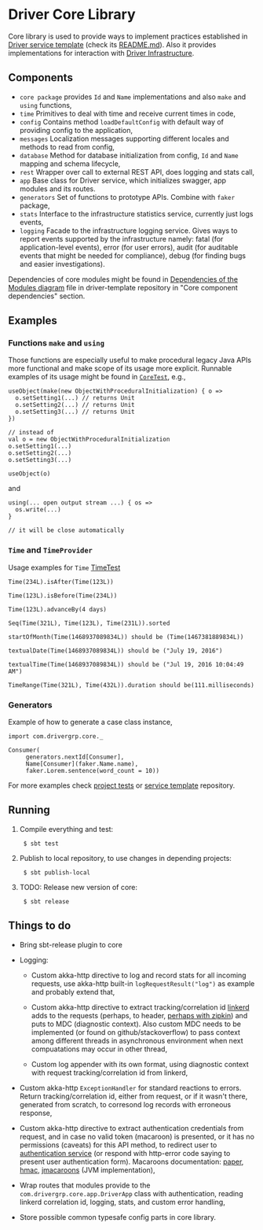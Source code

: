 # Driver Core Library

Core library is used to provide ways to implement practices established in [Driver service template](http://github.com/drivergroup/driver-template) (check its [README.md](https://github.com/drivergroup/driver-template/blob/master/README.md)). Also it provides implementations for interaction with [Driver Infrastructure](https://drive.google.com/a/drivergrp.com/folderview?id=0BxKLZIfIpO8SOUdaRWtINzMxcE0&usp=sharing_eid&ts=578fbc14).

## Components

 * `core package` provides `Id` and `Name` implementations and also `make` and `using` functions,
 * `time` Primitives to deal with time and receive current times in code,
 * `config` Contains method `loadDefaultConfig` with default way of providing config to the application,
 * `messages` Localization messages supporting different locales and methods to read from config,
 * `database` Method for database initialization from config, `Id` and `Name` mapping and schema lifecycle,
 * `rest` Wrapper over call to external REST API, does logging and stats call,
 * `app` Base class for Driver service, which initializes swagger, app modules and its routes.
 * `generators` Set of functions to prototype APIs. Combine with `faker` package,
 * `stats` Interface to the infrastructure statistics service, currently just logs events,
 * `logging` Facade to the infrastructure logging service. Gives ways to report events supported by the infrastructure namely: fatal (for application-level events), error (for user errors), audit (for auditable events that might be needed for compliance), debug (for finding bugs and easier investigations).

Dependencies of core modules might be found in [Dependencies of the Modules diagram](https://github.com/drivergroup/driver-template/blob/master/Modules%20dependencies.pdf) file in driver-template repository in "Core component dependencies" section.

## Examples

### Functions `make` and `using`
Those functions are especially useful to make procedural legacy Java APIs more functional and make scope of its usage more explicit. Runnable examples of its usage might be found in [`CoreTest`](https://github.com/drivergroup/driver-core/blob/master/src/test/scala/com/drivergrp/core/CoreTest.scala), e.g.,

    useObject(make(new ObjectWithProceduralInitialization) { o =>
      o.setSetting1(...) // returns Unit
      o.setSetting2(...) // returns Unit
      o.setSetting3(...) // returns Unit
    })

    // instead of
    val o = new ObjectWithProceduralInitialization
    o.setSetting1(...)
    o.setSetting2(...)
    o.setSetting3(...)

    useObject(o)

and

    using(... open output stream ...) { os =>
      os.write(...)
    }

    // it will be close automatically


### `Time` and `TimeProvider`

Usage examples for `Time` [TimeTest](https://github.com/drivergroup/driver-core/blob/master/src/test/scala/com/drivergrp/core/TimeTest.scala)

    Time(234L).isAfter(Time(123L))

    Time(123L).isBefore(Time(234L))

    Time(123L).advanceBy(4 days)

    Seq(Time(321L), Time(123L), Time(231L)).sorted

    startOfMonth(Time(1468937089834L)) should be (Time(1467381889834L))

    textualDate(Time(1468937089834L)) should be ("July 19, 2016")

    textualTime(Time(1468937089834L)) should be ("Jul 19, 2016 10:04:49 AM")

    TimeRange(Time(321L), Time(432L)).duration should be(111.milliseconds)


### Generators
Example of how to generate a case class instance,

    import com.drivergrp.core._

    Consumer(
         generators.nextId[Consumer],
         Name[Consumer](faker.Name.name),
         faker.Lorem.sentence(word_count = 10))


For more examples check [project tests](https://github.com/drivergroup/driver-core/blob/master/src/test/scala/com/drivergrp/core/) or [service template](http://github.com/drivergroup/driver-template) repository.

## Running

1. Compile everything and test:

        $ sbt test

2. Publish to local repository, to use changes in depending projects:

        $ sbt publish-local

3. TODO: Release new version of core:

        $ sbt release

## Things to do

 * Bring sbt-release plugin to core

 * Logging:

    * Custom akka-http directive to log and record stats for all incoming requests, use akka-http built-in `logRequestResult("log")` as example and probably extend that,

    * Custom akka-http directive to extract tracking/correlation id [linkerd](https://linkerd.io) adds to the requests (perhaps, to header, [perhaps with zipkin](https://linkerd.io/doc/0.7.1/linkerd/tracer/)) and puts to MDC (diagnostic context). Also custom MDC needs to be implemented (or found on github/stackoverflow) to pass context among different threads in asynchronous environment when next compuatations may occur in other thread,

    * Custom log appender with its own format, using diagnostic context with request tracking/correlation id from linkerd,

 * Custom akka-http `ExceptionHandler` for standard reactions to errors. Return tracking/correlation id, either from request, or if it wasn't there, generated from scratch, to corresond log records with erroneous response,

 * Custom akka-http directive to extract authentication credentials from request, and in case no valid token (macaroon) is presented, or it has no permissions (caveats) for this API method, to redirect user to [authentication service](https://docs.google.com/a/drivergrp.com/document/d/19a0BkZIlvYTpc9BKsf3oiAyHDmBQuKwCoTEzk9O9bUo/edit?usp=sharing_eid&ts=578824c7) (or respond with http-error code saying to present user authentication form). Macaroons documentation: [paper](http://static.googleusercontent.com/media/research.google.com/en//pubs/archive/41892.pdf), [hmac](https://en.wikipedia.org/wiki/Hash-based_message_authentication_code), [jmacaroons](https://github.com/nitram509/jmacaroons) (JVM implementation),

 * Wrap routes that modules provide to the `com.drivergrp.core.app.DriverApp` class with authentication, reading linkerd correlation id, logging, stats, and custom error handling,

 * Store possible common typesafe config parts in core library.
